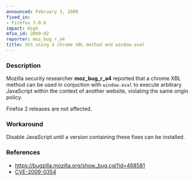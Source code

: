 ```yaml
---
announced: February 3, 2009
fixed_in:
- Firefox 3.0.6
impact: High
mfsa_id: 2009-02
reporter: moz_bug_r_a4
title: XSS using a chrome XBL method and window.eval
---
```


<h3>Description</h3>

<p>Mozilla security researcher <strong>moz_bug_r_a4</strong> reported
that a chrome XBL method can be used in conjuction
with <code>window.eval</code> to execute arbitrary JavaScript within
the context of another website, violating the same origin policy.</p>

<p class="note">Firefox 2 releases are not affected.
</p>

<h3>Workaround</h3>

<p>Disable JavaScript until a version containing these fixes can be installed.</p>

<h3>References</h3>

<ul>
  <li><a href="https://bugzilla.mozilla.org/show_bug.cgi?id=468581">https://bugzilla.mozilla.org/show_bug.cgi?id=468581</a></li>
  <li><a class="ex-ref" href="http://cve.mitre.org/cgi-bin/cvename.cgi?name=CVE-2009-0354">CVE-2009-0354</a></li>
</ul>



